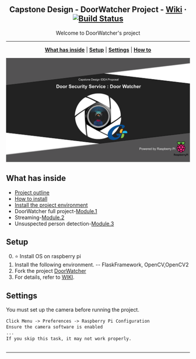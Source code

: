 <p align="center">
<h2 align="center"> Capstone Design - DoorWatcher Project - <a href="https://github.com/GachonCapstoneDesign/DoorWatcher/wiki/Project-outline">Wiki</a> · <a href="https://travis-ci.org/sergiokopplin/indigo"><img src="https://camo.githubusercontent.com/5393485b732749b3499264168fa8af60166071e8/68747470733a2f2f7472617669732d63692e6f72672f73657267696f6b6f70706c696e2f696e6469676f2e7376673f6272616e63683d67682d7061676573" alt="Build Status" data-canonical-src="https://travis-ci.org/sergiokopplin/indigo.svg?branch=gh-pages" style="max-width:100%;"></a></h2>
</p>

<p align="center">Welcome to DoorWatcher's project</p>

***

<p align="center">
<b><a href="README.md#what-has-inside">What has inside</a></b>
|
<b><a href="README.md#setup">Setup</a></b>
|
<b><a href="README.md#settings">Settings</a></b>
|
<b><a href="README.md#how-to">How to</a></b>
</p>

<p align="center">
<img src="https://raw.githubusercontent.com/GachonCapstoneDesign/DoorWatcher/master/assets/images/title.png" />
</p>

## What has inside
- [Project outline](https://github.com/GachonCapstoneDesign/DoorWatcher/wiki/Project-outline)
- [How to install](https://github.com/GachonCapstoneDesign/DoorWatcher/wiki/1.-Raspberry-pi-OS-Install)
- [Install the project environment](https://github.com/GachonCapstoneDesign/DoorWatcher/wiki/2.-Installing-the-Library)
-  DoorWatcher full project-[Module.1](https://github.com/GachonCapstoneDesign/DoorWatcher/wiki/Module1.-DoorWatcher)   
-  Streaming-[Module.2](https://github.com/GachonCapstoneDesign/DoorWatcher/wiki/Module2.-Streaming)   
-  Unsuspected person detection-[Module.3](https://github.com/GachonCapstoneDesign/DoorWatcher/wiki/Module3.-Unsuspected-person-detection)  

## Setup

0. :star: Install OS on raspberry pi
2. Install the following environment. -- FlaskFramework, OpenCV,OpenCV2
3. Fork the project [DoorWatcher](https://github.com/GachonCapstoneDesign/DoorWatcher)
4. For details, refer to [WIKI](https://github.com/GachonCapstoneDesign/DoorWatcher/wiki/Project-outline).

## Settings

You must set up the camera before running the project.  

```
Click Menu -> Preferences -> Raspberry Pi Configuration  
Ensure the camera software is enabled
...
If you skip this task, it may not work properly.


```
---


